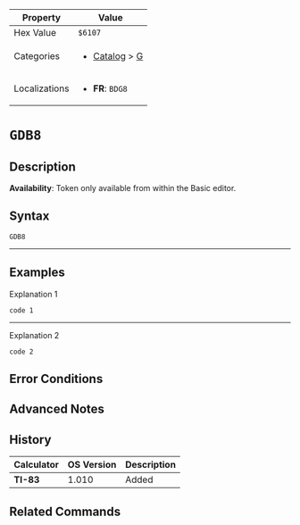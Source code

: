 | Property      | Value |
|---------------|-------|
| Hex Value     | `$6107`|
| Categories    | <ul><li>[Catalog](../categories/Catalog.md) > [G](../categories/Catalog.md#G)</li></ul> |
| Localizations | <ul><li><b>FR</b>: `BDG8`</li></ul> |

# `GDB8`

## Description



<b>Availability</b>: Token only available from within the Basic editor.

## Syntax
`GDB8`

<hr>

## Examples

Explanation 1
```ti-basic
code 1
```
---
Explanation 2
```ti-basic
code 2
```

## Error Conditions


## Advanced Notes


## History
| Calculator | OS Version | Description |
|------------|------------|-------------|
| <b>TI-83</b> | 1.010 | Added

## Related Commands

    